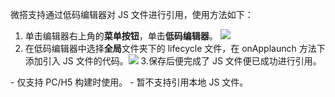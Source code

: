 

微搭支持通过低码编辑器对 JS 文件进行引用，使用方法如下：

1. 单击编辑器右上角的**菜单按钮**，单击**低码编辑器**。
   ![](https://qcloudimg.tencent-cloud.cn/raw/071cc652c278d2d453aafe7167a76acd.png)
2. 在低码编辑器中选择**全局**文件夹下的 lifecycle 文件，在 onApplaunch 方法下添加引入 JS 文件的代码。![](https://qcloudimg.tencent-cloud.cn/raw/e7323b9a6f268b320f7909c60c401cd2.png)
3.保存后便完成了 JS 文件便已成功进行引用。
<dx-alert infotype="notice" title="JS 引用功能存在使用限制，说明如下:">
- 仅支持 PC/H5 构建时使用。
- 暂不支持引用本地 JS 文件。
</dx-alert>
